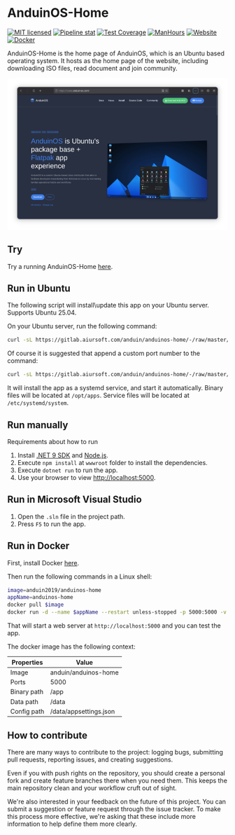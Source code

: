 # AnduinOS-Home

[![MIT licensed](https://img.shields.io/badge/license-MIT-blue.svg)](https://gitlab.aiursoft.com/anduin/AnduinOS-Home/-/blob/master/LICENSE)
[![Pipeline stat](https://gitlab.aiursoft.com/anduin/AnduinOS-Home/badges/master/pipeline.svg)](https://gitlab.aiursoft.com/anduin/AnduinOS-Home/-/pipelines)
[![Test Coverage](https://gitlab.aiursoft.com/anduin/AnduinOS-Home/badges/master/coverage.svg)](https://gitlab.aiursoft.com/anduin/AnduinOS-Home/-/pipelines)
[![ManHours](https://manhours.aiursoft.com/r/gitlab.aiursoft.com/anduin/anduinos-home.svg)](https://gitlab.aiursoft.com/anduin/AnduinOS-Home/-/commits/master?ref_type=heads)
[![Website](https://img.shields.io/website?url=https%3A%2F%2Fwww.anduinos.com%2F)](https://www.anduinos.com)
[![Docker](https://img.shields.io/docker/pulls/anduin2019/anduinos-home.svg)](https://hub.docker.com/r/anduin2019/anduinos-home)

AnduinOS-Home is the home page of AnduinOS, which is an Ubuntu based operating system. It hosts as the home page of the website, including downloading ISO files, read document and join community.

![overview](./screenshot.png)

## Try

Try a running AnduinOS-Home [here](https://www.anduinos.com/).

## Run in Ubuntu

The following script will install\update this app on your Ubuntu server. Supports Ubuntu 25.04.

On your Ubuntu server, run the following command:

```bash
curl -sL https://gitlab.aiursoft.com/anduin/anduinos-home/-/raw/master/install.sh | sudo bash
```

Of course it is suggested that append a custom port number to the command:

```bash
curl -sL https://gitlab.aiursoft.com/anduin/anduinos-home/-/raw/master/install.sh | sudo bash -s 8080
```

It will install the app as a systemd service, and start it automatically. Binary files will be located at `/opt/apps`. Service files will be located at `/etc/systemd/system`.

## Run manually

Requirements about how to run

1. Install [.NET 9 SDK](http://dot.net/) and [Node.js](https://nodejs.org/).
2. Execute `npm install` at `wwwroot` folder to install the dependencies.
3. Execute `dotnet run` to run the app.
4. Use your browser to view [http://localhost:5000](http://localhost:5000).

## Run in Microsoft Visual Studio

1. Open the `.sln` file in the project path.
2. Press `F5` to run the app.

## Run in Docker

First, install Docker [here](https://docs.docker.com/get-docker/).

Then run the following commands in a Linux shell:

```bash
image=anduin2019/anduinos-home
appName=anduinos-home
docker pull $image
docker run -d --name $appName --restart unless-stopped -p 5000:5000 -v /var/www/$appName:/data $image
```

That will start a web server at `http://localhost:5000` and you can test the app.

The docker image has the following context:

| Properties  | Value                           |
|-------------|---------------------------------|
| Image       | anduin/anduinos-home            |
| Ports       | 5000                            |
| Binary path | /app                            |
| Data path   | /data                           |
| Config path | /data/appsettings.json          |

## How to contribute

There are many ways to contribute to the project: logging bugs, submitting pull requests, reporting issues, and creating suggestions.

Even if you with push rights on the repository, you should create a personal fork and create feature branches there when you need them. This keeps the main repository clean and your workflow cruft out of sight.

We're also interested in your feedback on the future of this project. You can submit a suggestion or feature request through the issue tracker. To make this process more effective, we're asking that these include more information to help define them more clearly.

